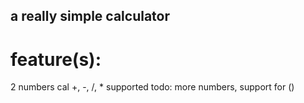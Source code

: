 ## a really simple calculator
# feature(s):
2 numbers cal
+, -, /, * supported
todo: more numbers, support for ()
